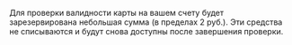 Для проверки валидности карты на вашем счету будет зарезервирована небольшая сумма (в пределах 2 руб.). Эти средства не списываются и будут снова доступны после завершения проверки.
